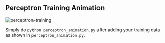 ## Perceptron Training Animation

![perceptron-training](./perceptron_training.gif)

Simply do `python perceptron_animation.py` after adding your training data as shown in `perceptron_animation.py`.
